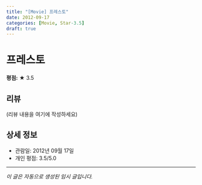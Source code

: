 ```yaml
---
title: "[Movie] 프레스토"
date: 2012-09-17
categories: [Movie, Star-3.5]
draft: true
---
```


# 프레스토

**평점:** ★ 3.5

## 리뷰

(리뷰 내용을 여기에 작성하세요)

## 상세 정보

- 관람일: 2012년 09월 17일
- 개인 평점: 3.5/5.0

---

*이 글은 자동으로 생성된 임시 글입니다.*
